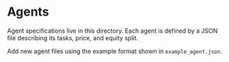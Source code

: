 # Agents

Agent specifications live in this directory. Each agent is defined by a JSON file describing its tasks, price, and equity split.

Add new agent files using the example format shown in `example_agent.json`.

